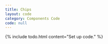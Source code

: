 ```yaml
---
title: Chips
layout: code
category: Components Code
code: null
---
```


{% include todo.html content="Set up code." %}
